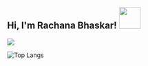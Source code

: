 <h2> Hi, I'm Rachana Bhaskar! <img src="https://media.giphy.com/media/mGcNjsfWAjY5AEZNw6/giphy.gif" width="50"></h2>

<!--
**rachana15/rachana15** is a ✨ _special_ ✨ repository because its `README.md` (this file) appears on your GitHub profile.

Here are some ideas to get you started:

- 🔭 I’m currently working on ...
- 🌱 I’m currently learning ...
- 👯 I’m looking to collaborate on ...
- 🤔 I’m looking for help with ...
- 💬 Ask me about ...
- 📫 How to reach me: ...
- 😄 Pronouns: ...
- ⚡ Fun fact: ...
![GitHub stats](https://github-readme-stats.vercel.app/api?username=rachana15&show_icons=true&theme=radical)
-->
![](https://visitor-badge.laobi.icu/badge?page_id=rachana15.rachana15)



![Top Langs](https://github-readme-stats.vercel.app/api/top-langs/?username=CharalambosIoannou&theme=radical&hide=php)
